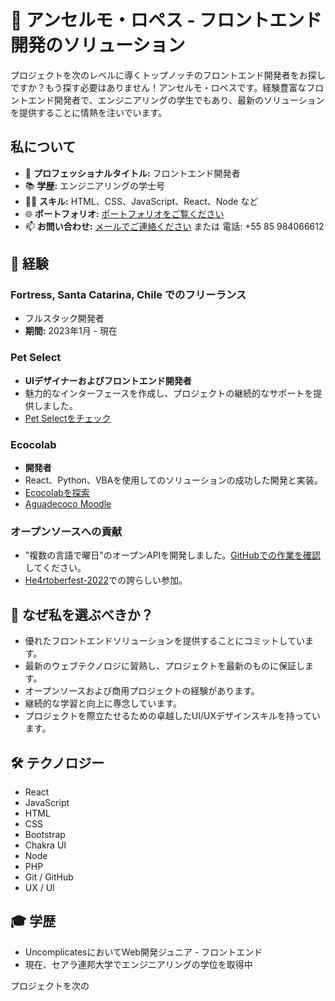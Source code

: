 # 🚀 アンセルモ・ロペス - フロントエンド開発のソリューション

プロジェクトを次のレベルに導くトップノッチのフロントエンド開発者をお探しですか？もう探す必要はありません！アンセルモ・ロペスです。経験豊富なフロントエンド開発者で、エンジニアリングの学生でもあり、最新のソリューションを提供することに情熱を注いでいます。

## 私について

- 💼 **プロフェッショナルタイトル:** フロントエンド開発者
- 📚 **学歴:** エンジニアリングの学士号
- 👨‍💻 **スキル:** HTML、CSS、JavaScript、React、Node など
- 🌐 **ポートフォリオ:** [ポートフォリオをご覧ください](http://lpxsbr.site)
- 📫 **お問い合わせ:** [メールでご連絡ください](mailto:anselmolopes.an@gmail.com) または 電話: +55 85 984066612

## 💼 経験

### Fortress, Santa Catarina, Chile でのフリーランス
- フルスタック開発者
- **期間:** 2023年1月 - 現在

### Pet Select
- **UIデザイナーおよびフロントエンド開発者**
- 魅力的なインターフェースを作成し、プロジェクトの継続的なサポートを提供しました。
- [Pet Selectをチェック](https://petselect.com.br/)

### Ecocolab
- **開発者**
- React、Python、VBAを使用してのソリューションの成功した開発と実装。
- [Ecocolabを探索](https://ecocolab-site.vercel.app/)
- [Aguadecoco Moodle](https://moodle.aguadecoco.com.br/)

### オープンソースへの貢献
- "複数の言語で曜日"のオープンAPIを開発しました。[GitHubでの作業を確認](https://github.com/LpxsBr/json-dates)してください。
- [He4rtoberfest-2022](https://github.com/LpxsBr/he4rtoberfest2022)での誇らしい参加。

## 🚀 なぜ私を選ぶべきか？

- 優れたフロントエンドソリューションを提供することにコミットしています。
- 最新のウェブテクノロジに習熟し、プロジェクトを最新のものに保証します。
- オープンソースおよび商用プロジェクトの経験があります。
- 継続的な学習と向上に専念しています。
- プロジェクトを際立たせるための卓越したUI/UXデザインスキルを持っています。

## 🛠️ テクノロジー

- React
- JavaScript
- HTML
- CSS
- Bootstrap
- Chakra UI
- Node
- PHP
- Git / GitHub
- UX / UI

## 🎓 学歴

- UncomplicatesにおいてWeb開発ジュニア - フロントエンド
- 現在、セアラ連邦大学でエンジニアリングの学位を取得中

プロジェクトを次の
